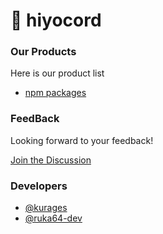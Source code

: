 # 🐤 hiyocord

### Our Products

Here is our product list

- [npm packages](https://github.com/orgs/hiyocord/packages)

### FeedBack

Looking forward to your feedback!

[Join the Discussion](https://github.com/orgs/hiyocord/discussions)


### Developers

- [@kurages](https://github.com/kurages)
- [@ruka64-dev](https://github.com/ruka64-dev)

